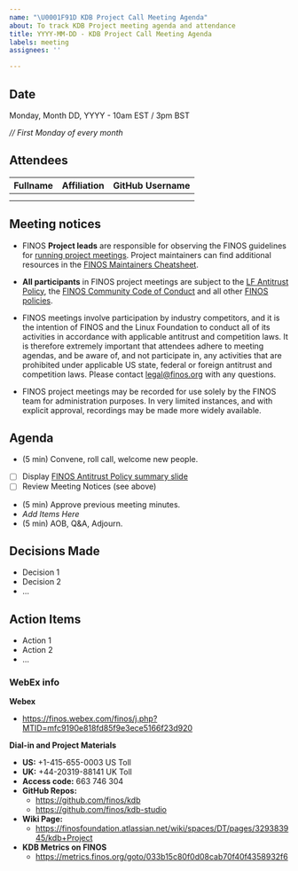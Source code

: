 ```yaml
---
name: "\U0001F91D KDB Project Call Meeting Agenda"
about: To track KDB Project meeting agenda and attendance
title: YYYY-MM-DD - KDB Project Call Meeting Agenda
labels: meeting
assignees: ''

---
```


## Date
Monday, Month DD, YYYY - 10am EST / 3pm BST

_// First Monday of every month_

## Attendees
| Fullname | Affiliation | GitHub Username |
|:-----|:-----|:-----|
| | | |
| | | |

## Meeting notices
- FINOS **Project leads** are responsible for observing the FINOS guidelines for [running project meetings](https://github.com/finos/community/blob/master/governance/Meeting-Procedures.md#run-the-meeting). Project maintainers can find additional resources in the [FINOS Maintainers Cheatsheet](https://odp.finos.org/docs/finos-maintainers-cheatsheet/).

- **All participants** in FINOS project meetings are subject to the [LF Antitrust Policy](https://www.linuxfoundation.org/antitrust-policy/), the [FINOS Community Code of Conduct](https://github.com/finos/community/blob/master/governance/Code-of-Conduct.md) and all other [FINOS policies](https://github.com/finos/community/tree/master/governance#policies). 

- FINOS meetings involve participation by industry competitors, and it is the intention of FINOS and the Linux Foundation to conduct all of its activities in accordance with applicable antitrust and competition laws. It is therefore extremely important that attendees adhere to meeting agendas, and be aware of, and not participate in, any activities that are prohibited under applicable US state, federal or foreign antitrust and competition laws. Please contact legal@finos.org with any questions.

- FINOS project meetings may be recorded for use solely by the FINOS team for administration purposes. In very limited instances, and with explicit approval, recordings may be made more widely available.

## Agenda

- (5 min) Convene, roll call, welcome new people.
- [ ] Display [FINOS Antitrust Policy summary slide](https://github.com/finos/community/blob/master/governance/Compliance-Slides/Antitrust-Compliance-Slide.pdf) 
- [ ] Review Meeting Notices (see above)
- (5 min) Approve previous meeting minutes.
- _Add Items Here_
- (5 min) AOB, Q&A, Adjourn.

## Decisions Made
- Decision 1
- Decision 2
- ...

## Action Items
- Action 1
- Action 2
- ...

### WebEx info
**Webex** 
* https://finos.webex.com/finos/j.php?MTID=mfc9190e818fd85f9e3ece5166f23d920

**Dial-in and Project Materials**
- **US:** +1-415-655-0003 US Toll
- **UK:** +44-20319-88141 UK Toll
- **Access code:** 663 746 304
- **GitHub Repos:** 
  - https://github.com/finos/kdb
  - https://github.com/finos/kdb-studio
- **Wiki Page:** 
  - https://finosfoundation.atlassian.net/wiki/spaces/DT/pages/329383945/kdb+Project
- **KDB Metrics on FINOS**
  - https://metrics.finos.org/goto/033b15c80f0d08cab70f40f4358932f6
